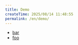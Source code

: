 ```yaml
---
title: Demo
createTime: 2025/08/14 11:48:55
permalink: /en/demo/
---
```


- [bar](./bar.md)
- [foo](./foo.md)
